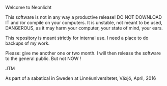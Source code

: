 Welcome to Neonlicht


This software is not in any way a productive release! DO NOT DOWNLOAD IT and /or compile on your computers.
It is unstable, not meant to be used, DANGEROUS, as it may harm your computer, your state of mind, your ears.

This repository is meant strictly for internal use. I need a place to do backups of my work.


Please: give me another one or two month. I will then release the software to the general public.
But not NOW !


JTM

As part of a sabatical in Sweden at
Linnéuniversitetet, Växjö,
April, 2016
